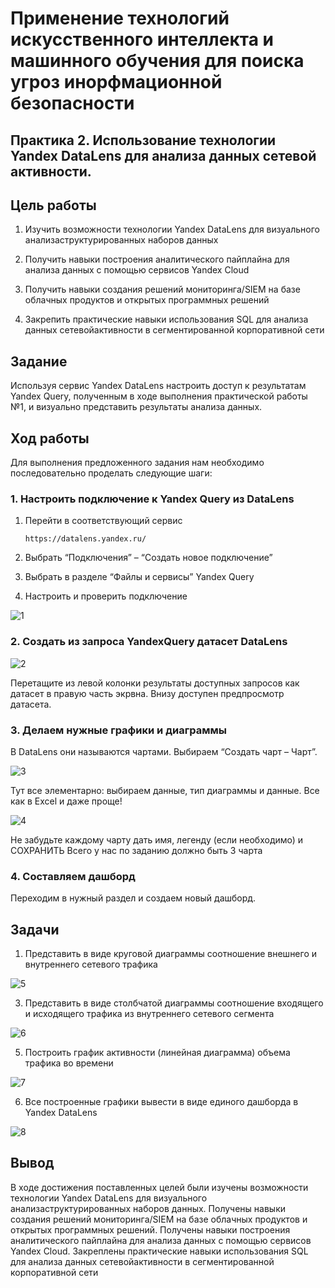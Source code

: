 # Применение технологий искусственного интеллекта и машинного обучения для поиска угроз инорфмационной безопасности

## Практика 2. Использование технологии Yandex DataLens для анализа данных сетевой активности.

## Цель работы

1. Изучить возможности технологии
Yandex DataLens для визуального анализаструктурированных наборов данных

2. Получить навыки построения аналитического пайплайна для анализа данных с помощью сервисов Yandex Cloud

3. Получить навыки создания решений
мониторинга/SIEM на базе облачных продуктов и открытых программных решений

4. Закрепить практические навыки использования
SQL для анализа данных сетевойактивности в сегментированной корпоративной сети

## Задание

Используя сервис Yandex DataLens настроить доступ к результатам Yandex Query, полученным в ходе выполнения практической работы №1, и визуально представить результаты анализа данных.

## Ход работы

Для выполнения предложенного задания нам необходимо последовательно проделать следующие шаги:

### 1. Настроить подключение к Yandex Query из DataLens

1. Перейти в соответствующий сервис

    `https://datalens.yandex.ru/`

2. Выбрать “Подключения” – “Создать новое подключение”

3. Выбрать в разделе “Файлы и сервисы” Yandex Query

4. Настроить и проверить подключение

![1](https://github.com/EkaterinaBriskova/Yandex_Query/assets/90749103/63e35a9c-7762-4ad8-b4a2-d92420a02e6d)


### 2. Создать из запроса YandexQuery датасет DataLens

![2](https://github.com/EkaterinaBriskova/Yandex_Query/assets/90749103/d588f629-909a-489a-8acb-49c979cc31d0)

Перетащите из левой колонки результаты доступных запросов как датасет в правую часть экрвна. Внизу доступен предпросмотр датасета.

### 3. Делаем нужные графики и диаграммы

В DataLens они называются чартами.
Выбираем “Создать чарт – Чарт”.

![3](https://github.com/EkaterinaBriskova/Yandex_Query/assets/90749103/bd2be043-f9bc-4b63-8d3f-129901243ecd)

Тут все элементарно: выбираем данные, тип диаграммы и данные. Все как в Excel и даже проще!

![4](https://github.com/EkaterinaBriskova/Yandex_Query/assets/90749103/5e116aa9-911b-4b5a-a6a9-046430f2e75f)

Не забудьте каждому чарту дать имя, легенду (если необходимо) и СОХРАНИТЬ
Всего у нас по заданию должно быть 3 чарта

### 4. Составляем дашборд

Переходим в нужный раздел и создаем новый дашборд.

## Задачи

1. Представить в виде круговой диаграммы соотношение внешнего и внутреннего сетевого трафика

![5](https://github.com/EkaterinaBriskova/Yandex_Query/assets/90749103/26d1f4a7-e654-4303-9c58-6f3b1dc2dfae)

3. Представить в виде столбчатой диаграммы соотношение входящего и исходящего трафика из внутреннего сетeвого сегмента

![6](https://github.com/EkaterinaBriskova/Yandex_Query/assets/90749103/5f0809cf-16b5-4f3b-95d0-2ee8bcf5547a)

5. Построить график активности (линейная диаграмма) объема трафика во времени

![7](https://github.com/EkaterinaBriskova/Yandex_Query/assets/90749103/32db1b14-5e01-4b8b-903d-20ddaabf58a7)

6. Все построенные графики вывести в виде единого дашборда в Yandex DataLens

![8](https://github.com/EkaterinaBriskova/Yandex_Query/assets/90749103/154a6812-bc14-4c34-8ca8-d1694c09a78f)

## Вывод

В ходе достижения поставленных целей были изучены возможности технологии Yandex DataLens для визуального анализаструктурированных наборов данных. Получены навыки создания решений мониторинга/SIEM на базе облачных продуктов и открытых программных решений. Получены навыки построения аналитического пайплайна для анализа данных с помощью сервисов Yandex Cloud. Закреплены практические навыки использования SQL для анализа данных сетевойактивности в сегментированной корпоративной сети
